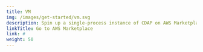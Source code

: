 ```yaml
---
title: VM
img: /images/get-started/vm.svg
description: Spin up a single-process instance of CDAP on AWS Marketplace.
linkTitle: Go to AWS Marketplace
link: #
weight: 50
---
```


